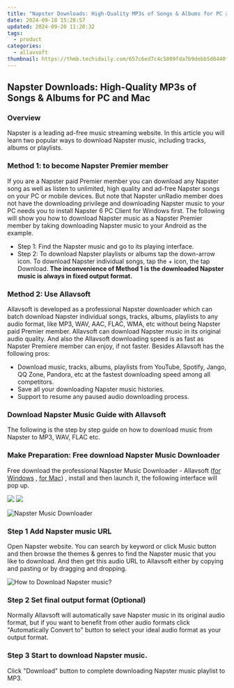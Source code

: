 ```yaml
---
title: "Napster Downloads: High-Quality MP3s of Songs & Albums for PC and Mac"
date: 2024-09-18 15:28:57
updated: 2024-09-20 11:20:32
tags:
  - product
categories:
  - allavsoft
thumbnail: https://thmb.techidaily.com/657c6ed7c4c5009fda7b9debb5d0440f9ba124b99f1e715f38abd38365f6151e.png
---
```


## Napster Downloads: High-Quality MP3s of Songs & Albums for PC and Mac

### Overview

Napster is a leading ad-free music streaming website. In this article you will learn two popular ways to download Napster music, including tracks, albums or playlists.

### Method 1: to become Napster Premier member

If you are a Napster paid Premier member you can download any Napster song as well as listen to unlimited, high quality and ad-free Napster songs on your PC or mobile devices. But note that Napster unRadio member does not have the downloading privilege and downloading Napster music to your PC needs you to install Napster 6 PC Client for Windows first. The following will show you how to download Napster music as a Napster Premier member by taking downloading Napster music to your Android as the example.

* Step 1: Find the Napster music and go to its playing interface.
* Step 2: To download Napster playlists or albums tap the down-arrow icon. To download Napster individual songs, tap the + icon, the tap Download. **The inconvenience of Method 1 is the downloaded Napster music is always in fixed output format.**

### Method 2: Use Allavsoft

Allavsoft is developed as a professional Napster downloader which can batch download Napster individual songs, tracks, albums, playlists to any audio format, like MP3, WAV, AAC, FLAC, WMA, etc without being Napster paid Premier member. Allavsoft can download Napster music in its original audio quality. And also the Allavsoft downloading speed is as fast as Napster Premiere member can enjoy, if not faster. Besides Allavsoft has the following pros:

* Download music, tracks, albums, playlists from YouTube, Spotify, Jango, QQ Zone, Pandora, etc at the fastest downloading speed among all competitors.
* Save all your downloading Napster music histories.
* Support to resume any paused audio downloading process.

### Download Napster Music Guide with Allavsoft

The following is the step by step guide on how to download music from Napster to MP3, WAV, FLAC etc.

### Make Preparation: Free download Napster Music Downloader

Free download the professional Napster Music Downloader - Allavsoft ([for Windows](https://tools.techidaily.com/allavsoft/products/) , [for Mac](https://tools.techidaily.com/allavsoft/products/)) , install and then launch it, the following interface will pop up.

[![](https://www.allavsoft.com/how-to/../images/how-to/free-download-win.jpg)](https://tools.techidaily.com/allavsoft/products/) [![](https://www.allavsoft.com/how-to/../images/how-to/free-download-mac.jpg)](https://tools.techidaily.com/allavsoft/products/)

![Napster Music Downloader](https://www.allavsoft.com/how-to/../images/allavsoft/screen-shot-600.jpg)

### Step 1 Add Napster music URL

Open Napster website. You can search by keyword or click Music button and then browse the themes & genres to find the Napster music that you like to download. And then get this audio URL to Allavsoft either by copying and pasting or by dragging and dropping.

![How to Download Napster music?](https://www.allavsoft.com/how-to/../images/how-to/download-rtmp-video/download-rtmp-video.jpg)

### Step 2 Set final output format (Optional)

Normally Allavsoft will automatically save Napster music in its original audio format, but if you want to benefit from other audio formats click "Automatically Convert to" button to select your ideal audio format as your output format.

### Step 3 Start to download Napster music.

Click "Download" button to complete downloading Napster music playlist to MP3.

<ins class="adsbygoogle"
     style="display:block"
     data-ad-format="autorelaxed"
     data-ad-client="ca-pub-7571918770474297"
     data-ad-slot="1223367746"></ins>



<ins class="adsbygoogle"
     style="display:block"
     data-ad-client="ca-pub-7571918770474297"
     data-ad-slot="8358498916"
     data-ad-format="auto"
     data-full-width-responsive="true"></ins>
